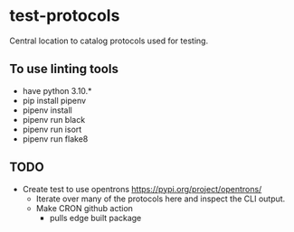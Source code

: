 # test-protocols
Central location to catalog protocols used for testing.

## To use linting tools

- have python 3.10.*
- pip install pipenv
- pipenv install
- pipenv run black
- pipenv run isort
- pipenv run flake8

## TODO

- Create test to use opentrons https://pypi.org/project/opentrons/
  - Iterate over many of the protocols here and inspect the CLI output.
  - Make CRON github action
      - pulls edge built package
